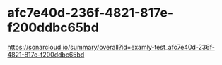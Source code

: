 # afc7e40d-236f-4821-817e-f200ddbc65bd
https://sonarcloud.io/summary/overall?id=examly-test_afc7e40d-236f-4821-817e-f200ddbc65bd
